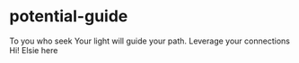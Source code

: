 # potential-guide

To you who seek
Your light will guide your path. 
Leverage your connections 
Hi! Elsie here 
